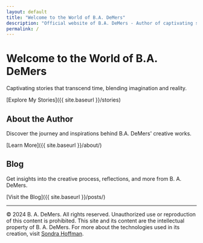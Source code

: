 ```yaml
---
layout: default
title: "Welcome to the World of B.A. DeMers"
description: "Official website of B.A. DeMers - Author of captivating stories that transcend time. Explore creative works, insights, and more."
permalink: /
---
```


# Welcome to the World of B.A. DeMers

Captivating stories that transcend time, blending imagination and reality.

[Explore My Stories]({{ site.baseurl }}/stories)

## About the Author

Discover the journey and inspirations behind B.A. DeMers' creative works.

[Learn More]({{ site.baseurl }}/about/)

## Blog

Get insights into the creative process, reflections, and more from B. A. DeMers.

[Visit the Blog]({{ site.baseurl }}/posts/)

---

&copy; 2024 B. A. DeMers. All rights reserved. Unauthorized use or reproduction of this content is prohibited. This site and its content are the intellectual property of B. A. DeMers. For more about the technologies used in its creation, visit [Sondra Hoffman](https://sondrahoffman.online).
